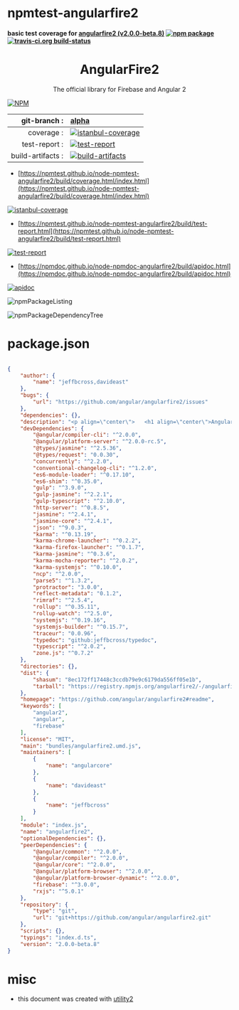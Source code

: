 # npmtest-angularfire2

#### basic test coverage for  [angularfire2 (v2.0.0-beta.8)](https://github.com/angular/angularfire2#readme)  [![npm package](https://img.shields.io/npm/v/npmtest-angularfire2.svg?style=flat-square)](https://www.npmjs.org/package/npmtest-angularfire2) [![travis-ci.org build-status](https://api.travis-ci.org/npmtest/node-npmtest-angularfire2.svg)](https://travis-ci.org/npmtest/node-npmtest-angularfire2)

#### <p align="center">   <h1 align="center">AngularFire2</h1>   <p align="center">The official library for Firebase and Angular 2</p> </p>

[![NPM](https://nodei.co/npm/angularfire2.png?downloads=true&downloadRank=true&stars=true)](https://www.npmjs.com/package/angularfire2)

| git-branch : | [alpha](https://github.com/npmtest/node-npmtest-angularfire2/tree/alpha)|
|--:|:--|
| coverage : | [![istanbul-coverage](https://npmtest.github.io/node-npmtest-angularfire2/build/coverage.badge.svg)](https://npmtest.github.io/node-npmtest-angularfire2/build/coverage.html/index.html)|
| test-report : | [![test-report](https://npmtest.github.io/node-npmtest-angularfire2/build/test-report.badge.svg)](https://npmtest.github.io/node-npmtest-angularfire2/build/test-report.html)|
| build-artifacts : | [![build-artifacts](https://npmtest.github.io/node-npmtest-angularfire2/glyphicons_144_folder_open.png)](https://github.com/npmtest/node-npmtest-angularfire2/tree/gh-pages/build)|

- [https://npmtest.github.io/node-npmtest-angularfire2/build/coverage.html/index.html](https://npmtest.github.io/node-npmtest-angularfire2/build/coverage.html/index.html)

[![istanbul-coverage](https://npmtest.github.io/node-npmtest-angularfire2/build/screenCapture.buildCi.browser.%252Ftmp%252Fbuild%252Fcoverage.lib.html.png)](https://npmtest.github.io/node-npmtest-angularfire2/build/coverage.html/index.html)

- [https://npmtest.github.io/node-npmtest-angularfire2/build/test-report.html](https://npmtest.github.io/node-npmtest-angularfire2/build/test-report.html)

[![test-report](https://npmtest.github.io/node-npmtest-angularfire2/build/screenCapture.buildCi.browser.%252Ftmp%252Fbuild%252Ftest-report.html.png)](https://npmtest.github.io/node-npmtest-angularfire2/build/test-report.html)

- [https://npmdoc.github.io/node-npmdoc-angularfire2/build/apidoc.html](https://npmdoc.github.io/node-npmdoc-angularfire2/build/apidoc.html)

[![apidoc](https://npmdoc.github.io/node-npmdoc-angularfire2/build/screenCapture.buildCi.browser.%252Ftmp%252Fbuild%252Fapidoc.html.png)](https://npmdoc.github.io/node-npmdoc-angularfire2/build/apidoc.html)

![npmPackageListing](https://npmtest.github.io/node-npmtest-angularfire2/build/screenCapture.npmPackageListing.svg)

![npmPackageDependencyTree](https://npmtest.github.io/node-npmtest-angularfire2/build/screenCapture.npmPackageDependencyTree.svg)



# package.json

```json

{
    "author": {
        "name": "jeffbcross,davideast"
    },
    "bugs": {
        "url": "https://github.com/angular/angularfire2/issues"
    },
    "dependencies": {},
    "description": "<p align=\"center\">   <h1 align=\"center\">AngularFire2</h1>   <p align=\"center\">The official library for Firebase and Angular 2</p> </p>",
    "devDependencies": {
        "@angular/compiler-cli": "^2.0.0",
        "@angular/platform-server": "^2.0.0-rc.5",
        "@types/jasmine": "^2.5.36",
        "@types/request": "0.0.30",
        "concurrently": "^2.2.0",
        "conventional-changelog-cli": "^1.2.0",
        "es6-module-loader": "^0.17.10",
        "es6-shim": "^0.35.0",
        "gulp": "^3.9.0",
        "gulp-jasmine": "^2.2.1",
        "gulp-typescript": "^2.10.0",
        "http-server": "^0.8.5",
        "jasmine": "^2.4.1",
        "jasmine-core": "^2.4.1",
        "json": "^9.0.3",
        "karma": "^0.13.19",
        "karma-chrome-launcher": "^0.2.2",
        "karma-firefox-launcher": "^0.1.7",
        "karma-jasmine": "^0.3.6",
        "karma-mocha-reporter": "^2.0.2",
        "karma-systemjs": "^0.10.0",
        "ncp": "^2.0.0",
        "parse5": "^1.3.2",
        "protractor": "3.0.0",
        "reflect-metadata": "0.1.2",
        "rimraf": "^2.5.4",
        "rollup": "^0.35.11",
        "rollup-watch": "^2.5.0",
        "systemjs": "^0.19.16",
        "systemjs-builder": "^0.15.7",
        "traceur": "0.0.96",
        "typedoc": "github:jeffbcross/typedoc",
        "typescript": "^2.0.2",
        "zone.js": "^0.7.2"
    },
    "directories": {},
    "dist": {
        "shasum": "8ec172ff17448c3ccdb79e9c6179da556ff05e1b",
        "tarball": "https://registry.npmjs.org/angularfire2/-/angularfire2-2.0.0-beta.8.tgz"
    },
    "homepage": "https://github.com/angular/angularfire2#readme",
    "keywords": [
        "angular2",
        "angular",
        "firebase"
    ],
    "license": "MIT",
    "main": "bundles/angularfire2.umd.js",
    "maintainers": [
        {
            "name": "angularcore"
        },
        {
            "name": "davideast"
        },
        {
            "name": "jeffbcross"
        }
    ],
    "module": "index.js",
    "name": "angularfire2",
    "optionalDependencies": {},
    "peerDependencies": {
        "@angular/common": "^2.0.0",
        "@angular/compiler": "^2.0.0",
        "@angular/core": "^2.0.0",
        "@angular/platform-browser": "^2.0.0",
        "@angular/platform-browser-dynamic": "^2.0.0",
        "firebase": "^3.0.0",
        "rxjs": "^5.0.1"
    },
    "repository": {
        "type": "git",
        "url": "git+https://github.com/angular/angularfire2.git"
    },
    "scripts": {},
    "typings": "index.d.ts",
    "version": "2.0.0-beta.8"
}
```



# misc
- this document was created with [utility2](https://github.com/kaizhu256/node-utility2)
